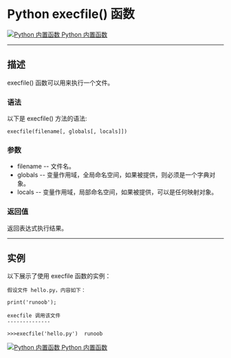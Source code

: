 Python execfile() 函数
====================

 [![Python 内置函数](../images/up.gif) Python 内置函数](python-built-in-functions.html)

* * *

描述
--

execfile() 函数可以用来执行一个文件。

### 语法

以下是 execfile() 方法的语法:
```
execfile(filename[, globals[, locals]])
```
### 参数

*   filename -- 文件名。
*   globals -- 变量作用域，全局命名空间，如果被提供，则必须是一个字典对象。
*   locals -- 变量作用域，局部命名空间，如果被提供，可以是任何映射对象。

### 返回值

返回表达式执行结果。

* * *

实例
--

以下展示了使用 execfile 函数的实例：
```
假设文件 hello.py，内容如下：

print('runoob');

execfile 调用该文件
--------------

>>>execfile('hello.py')  runoob
```
 [![Python 内置函数](../images/up.gif) Python 内置函数](python-built-in-functions.html)